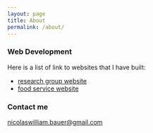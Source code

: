 ```yaml
---
layout: page
title: About
permalink: /about/
---
```




### Web Development

Here is a list of link to websites that I have built:

* [research group website](http://www.heemels.tue.nl/ "Maurice Heemels TUE")
* [food service website](https://wcvending.com "West Coast Vending and Food Service")


### Contact me

[nicolaswilliam.bauer@gmail.com](mailto:nicolaswilliam.bauer@gmail.com)